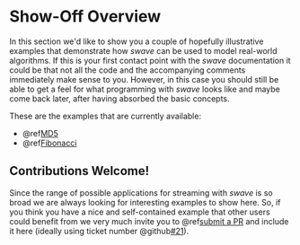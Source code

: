 Show-Off Overview
=================

In this section we'd like to show you a couple of hopefully illustrative examples that demonstrate how *swave* can be
used to model real-world algorithms. If this is your first contact point with the *swave* documentation it could be
that not all the code and the accompanying comments immediately make sense to you. However, in this case you should
still be able to get a feel for what programming with *swave* looks like and maybe come back later, after having
absorbed the basic concepts. 

These are the examples that are currently available:

* @ref[MD5](md5.md)
* @ref[Fibonacci](fibonacci.md)


Contributions Welcome!
----------------------

Since the range of possible applications for streaming with *swave* is so broad we are always looking for interesting
examples to show here. So, if you think you have a nice and self-contained example that other users could benefit from
we very much invite you to @ref[submit a PR] and include it here (ideally using ticket number @github[#21](#21)).

  
  [submit a PR]: ../../project/contributing.md